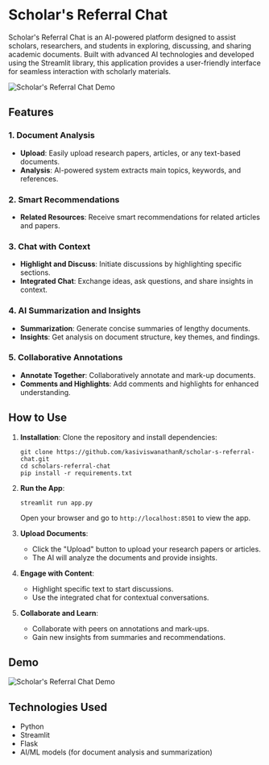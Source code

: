 

# Scholar's Referral Chat

Scholar's Referral Chat is an AI-powered platform designed to assist scholars, researchers, and students in exploring, discussing, and sharing academic documents. Built with advanced AI technologies and developed using the Streamlit library, this application provides a user-friendly interface for seamless interaction with scholarly materials.

![Scholar's Referral Chat Demo](demo.gif)

## Features

### 1. Document Analysis
- **Upload**: Easily upload research papers, articles, or any text-based documents.
- **Analysis**: AI-powered system extracts main topics, keywords, and references.

### 2. Smart Recommendations
- **Related Resources**: Receive smart recommendations for related articles and papers.

### 3. Chat with Context
- **Highlight and Discuss**: Initiate discussions by highlighting specific sections.
- **Integrated Chat**: Exchange ideas, ask questions, and share insights in context.

### 4. AI Summarization and Insights
- **Summarization**: Generate concise summaries of lengthy documents.
- **Insights**: Get analysis on document structure, key themes, and findings.

### 5. Collaborative Annotations
- **Annotate Together**: Collaboratively annotate and mark-up documents.
- **Comments and Highlights**: Add comments and highlights for enhanced understanding.

## How to Use

1. **Installation**: Clone the repository and install dependencies:
   ```
   git clone https://github.com/kasiviswanathanR/scholar-s-referral-chat.git
   cd scholars-referral-chat
   pip install -r requirements.txt
   ```

2. **Run the App**:
   ```
   streamlit run app.py
   ```
   Open your browser and go to `http://localhost:8501` to view the app.

3. **Upload Documents**:
   - Click the "Upload" button to upload your research papers or articles.
   - The AI will analyze the documents and provide insights.

4. **Engage with Content**:
   - Highlight specific text to start discussions.
   - Use the integrated chat for contextual conversations.

5. **Collaborate and Learn**:
   - Collaborate with peers on annotations and mark-ups.
   - Gain new insights from summaries and recommendations.

## Demo

![Scholar's Referral Chat Demo](demo.gif)

## Technologies Used

- Python
- Streamlit
- Flask
- AI/ML models (for document analysis and summarization)

